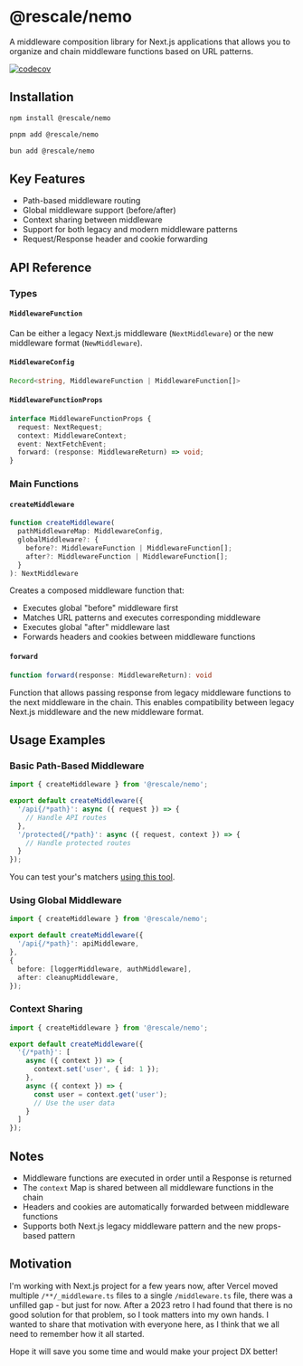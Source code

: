 # @rescale/nemo

A middleware composition library for Next.js applications that allows you to organize and chain middleware functions based on URL patterns.

[![codecov](https://codecov.io/gh/z4nr34l/nemo/graph/badge.svg?token=10CXWSP5BA)](https://codecov.io/gh/z4nr34l/nemo)

## Installation

```bash
npm install @rescale/nemo
```

```bash
pnpm add @rescale/nemo
```

```bash
bun add @rescale/nemo
```

## Key Features

- Path-based middleware routing
- Global middleware support (before/after)
- Context sharing between middleware
- Support for both legacy and modern middleware patterns
- Request/Response header and cookie forwarding

## API Reference

### Types

#### `MiddlewareFunction`

Can be either a legacy Next.js middleware (`NextMiddleware`) or the new middleware format (`NewMiddleware`).

#### `MiddlewareConfig`

```typescript
Record<string, MiddlewareFunction | MiddlewareFunction[]>
```

#### `MiddlewareFunctionProps`

```typescript
interface MiddlewareFunctionProps {
  request: NextRequest;
  context: MiddlewareContext;
  event: NextFetchEvent;
  forward: (response: MiddlewareReturn) => void;
}
```

### Main Functions

#### `createMiddleware`

```typescript
function createMiddleware(
  pathMiddlewareMap: MiddlewareConfig,
  globalMiddleware?: {
    before?: MiddlewareFunction | MiddlewareFunction[];
    after?: MiddlewareFunction | MiddlewareFunction[];
  }
): NextMiddleware
```

Creates a composed middleware function that:

- Executes global "before" middleware first
- Matches URL patterns and executes corresponding middleware
- Executes global "after" middleware last
- Forwards headers and cookies between middleware functions

#### `forward`

```typescript
function forward(response: MiddlewareReturn): void
```

Function that allows passing response from legacy middleware functions to the next middleware in the chain. This enables compatibility between legacy Next.js middleware and the new middleware format.

## Usage Examples

### Basic Path-Based Middleware

```typescript
import { createMiddleware } from '@rescale/nemo';

export default createMiddleware({
  '/api{/*path}': async ({ request }) => {
    // Handle API routes
  },
  '/protected{/*path}': async ({ request, context }) => {
    // Handle protected routes
  }
});
```

You can test your's matchers [using this tool](https://www.rescale.build/tools/path-to-regexp).

### Using Global Middleware

```typescript
import { createMiddleware } from '@rescale/nemo';

export default createMiddleware({
  '/api{/*path}': apiMiddleware,
},
{
  before: [loggerMiddleware, authMiddleware],
  after: cleanupMiddleware,
});
```

### Context Sharing

```typescript
import { createMiddleware } from '@rescale/nemo';

export default createMiddleware({
  '{/*path}': [
    async ({ context }) => {
      context.set('user', { id: 1 });
    },
    async ({ context }) => {
      const user = context.get('user');
      // Use the user data
    }
  ]
});
```

## Notes

- Middleware functions are executed in order until a Response is returned
- The `context` Map is shared between all middleware functions in the chain
- Headers and cookies are automatically forwarded between middleware functions
- Supports both Next.js legacy middleware pattern and the new props-based pattern

## Motivation

I'm working with Next.js project for a few years now, after Vercel moved multiple `/**/_middleware.ts` files to a single `/middleware.ts` file, there was a unfilled gap - but just for now.
After a 2023 retro I had found that there is no good solution for that problem, so I took matters into my own hands. I wanted to share that motivation with everyone here, as I think that we all need to remember how it all started.

Hope it will save you some time and would make your project DX better!
